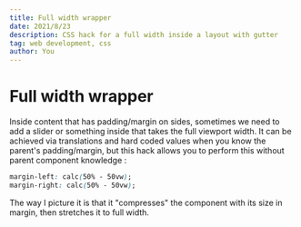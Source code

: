 ```yaml
---
title: Full width wrapper
date: 2021/8/23
description: CSS hack for a full width inside a layout with gutter
tag: web development, css
author: You
---
```


# Full width wrapper

Inside content that has padding/margin on sides, sometimes we need to add a slider or something inside that takes the full viewport width.
It can be achieved via translations and hard coded values when you know the parent's padding/margin, but this hack allows you to perform this without parent component knowledge :

```css
margin-left: calc(50% - 50vw);
margin-right: calc(50% - 50vw);
```

The way I picture it is that it "compresses" the component with its size in margin, then stretches it to full width.
